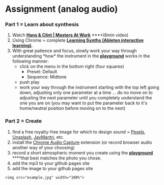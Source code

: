 # Assignment \(analog audio\)

### Part 1 = Learn about synthesis

1. Watch [**Hans & Clint \| Masters At Work**](https://www.youtube.com/watch?v=NdG5dEfAcxQ) ****\(6min video\)
2. Using Chrome = complete [**Learning Synths \(Ableton interactive learning\)**](https://learningsynths.ableton.com/)**.**
3. With great patience and focus, slowly work your way through understanding \*how\* the instrument in the [**playground**](https://learningsynths.ableton.com/en/playground) works in the following manner:
   * click on the menu in the bottom right \(four squares\)
     * Preset: Default
     * Sequence: Midtone
   * push play
   * work your way through the instrument starting with the top left going down, adjusting only one parameter at a time ... do no move on to adjusting the next parameter until you completely understand the one you are on \(you may want to put the parameter back to it's home/neutral position before moving on to the next\)

### Part 2 = Create

1. find a free royalty-free image for which to design sound = [Pexels](https://www.pexels.com/), [Unsplash](https://unsplash.com/), [JayMantri](https://jaymantri.com/), etc.
2. install the [Chrome Audio Capture](https://chrome.google.com/webstore/detail/chrome-audio-capture/kfokdmfpdnokpmpbjhjbcabgligoelgp) extension \(or record browser audio another way of your choosing\)
3. record a short atmospheric moment you create using the [**playground**](https://learningsynths.ableton.com/en/playground) ****that best matches the photo you chose.
4. add the mp3 to your github pages site
5. add the image to your github pages site

```text
<img src="example.jpg" width="100%">
```



